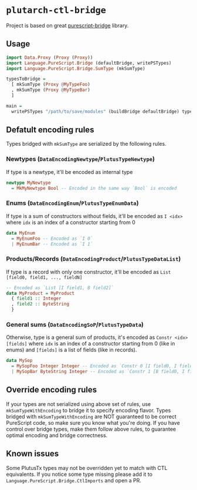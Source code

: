 # `plutarch-ctl-bridge`

Project is based on great [purescript-bridge](https://github.com/eskimor/purescript-bridge) library.

## Usage

```haskell
import Data.Proxy (Proxy (Proxy))
import Language.PureScript.Bridge (defaultBridge, writePSTypes)
import Language.PureScript.Bridge.SumType (mkSumType)

typesToBridge =
  [ mkSumType (Proxy @MyTypeFoo)
  , mkSumType (Proxy @MyTypeBar)
  ]

main =
  writePSTypes "/path/to/save/modules" (buildBridge defaultBridge) typesToBridge
```

## Defatult encoding rules

Types bridged with `mkSumType` are serialized by the following rules.

### Newtypes (`DataEncodingNewtype`/`PlutusTypeNewtype`)

If type is a newtype, it'll be encoded as internal type

```haskell
newtype MyNewtype
  = MkMyNewtype Bool -- Encoded in the same way `Bool` is encoded
```

### Enums (`DataEncodingEnum`/`PlutusTypeEnumData`)

If type is a sum of constructors without fields, it'll be encoded as `I <idx>` where `idx` is an index of a constructor starting from 0

```haskell
data MyEnum
  = MyEnumFoo -- Encoded as `I 0`
  | MyEnumBar -- Encoded as `I 1`
```

### Products/Records (`DataEncodingProduct`/`PlutusTypeDataList`)

If type is a record with only one constructor, it'll be encoded as `List [field0, field1, ..., fieldN]`

```haskell
-- Encoded as `List [I field1, B field2]`
data MyProduct = MyProduct
  { field1 :: Integer
  , field2 :: ByteString
  }
```

### General sums (`DataEncodingSoP`/`PlutusTypeData`)

Otherwise, type is a general sum of products, it's encoded as `Constr <idx> [fields]` where `idx` is an index of a constructor starting from 0 (like in enums) and `[fields]` is a list of fields (like in records).

```haskell
data MySop
  = MySopFoo Integer Integer -- Encoded as `Constr 0 [I field0, I field1]`
  | MySopBar ByteString Integer -- Encoded as `Constr 1 [B field0, I field1]`
```

## Override encoding rules

If your types are not serialized using above set of rules, use `mkSumTypeWithEncoding` to bridge it to specify encoding flavor. Types bridged with `mkSumTypeWithEncoding` are NOT guaranteed to be correct PureScript code, so make sure you know what you're doing. If you have control over bridge types, make them follow above rules, to guarantee optimal encoding and bridge correctness.

## Known issues

Some PlutusTx types may not be overridden yet to match with CTL equivalents. If you notice some type missing please add it to `Language.PureScript.Bridge.CtlImports` and open a PR.
